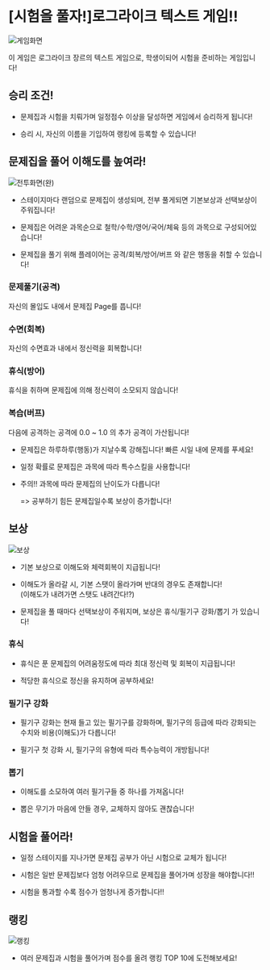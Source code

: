 # \[시험을 풀자!\]로그라이크 텍스트 게임!!

![게임화면](https://github.com/user-attachments/assets/b2033986-936d-4e79-9e81-ff78450fe55b)

이 게임은 로그라이크 장르의 텍스트 게임으로, 
학생이되어 시험을 준비하는 게임입니다!

## 승리 조건!

- 문제집과 시험을 치뤄가며 일정점수 이상을 달성하면 게임에서 승리하게 됩니다!

- 승리 시, 자신의 이름을 기입하여 랭킹에 등록할 수 있습니다!

## 문제집을 풀어 이해도를 높여라! 

![전투화면(완)](https://github.com/user-attachments/assets/03c44905-e20c-4eca-b987-f5f363c10a1e)

- 스테이지마다 랜덤으로 문제집이 생성되며, 전부 풀게되면 기본보상과 선택보상이 주워집니다!

- 문제집은 어려운 과목순으로 철학/수학/영어/국어/체육 등의 과목으로 구성되어있습니다!

- 문제집을 풀기 위해 플레이어는 공격/회복/방어/버프 와 같은 행동을 취할 수 있습니다!

### 문제풀기(공격)

자신의 몰입도 내에서 문제집 Page를 풉니다!

### 수면(회복)

자신의 수면효과 내에서 정신력을 회복합니다!

### 휴식(방어)

휴식을 취하며 문제집에 의해 정신력이 소모되지 않습니다!

### 복습(버프)

다음에 공격하는 공격에 0.0 ~ 1.0 의 추가 공격이 가산됩니다!

- 문제집은 하루하루(행동)가 지날수록 강해집니다! 빠른 시일 내에 문제를 푸세요!

- 일정 확률로 문제집은 과목에 따라 특수스킬을 사용합니다!

- 주의!! 과목에 따라 문제집의 난이도가 다릅니다!
  
  => 공부하기 힘든 문제집일수록 보상이 증가합니다!


## 보상

![보상](https://github.com/user-attachments/assets/89f2bb90-9d48-40cb-b830-f8038fdffe38)

- 기본 보상으로 이해도와 체력회복이 지급됩니다!

- 이해도가 올라갈 시, 기본 스탯이 올라가며 반대의 경우도 존재합니다!  
(이해도가 내려가면 스탯도 내려간다!?)

- 문제집을 풀 때마다 선택보상이 주워지며, 보상은 휴식/필기구 강화/뽑기 가 있습니다!

### 휴식

- 휴식은 푼 문제집의 어려움정도에 따라 최대 정신력 및 회복이 지급됩니다!

- 적당한 휴식으로 정신을 유지하며 공부하세요!

### 필기구 강화

- 필기구 강화는 현재 들고 있는 필기구를 강화하며, 필기구의 등급에 따라 강화되는 수치와 비용(이해도)가 다릅니다!

- 필기구 첫 강화 시, 필기구의 유형에 따라 특수능력이 개방됩니다!

### 뽑기

- 이해도를 소모하여 여러 필기구들 중 하나를 가져옵니다!

- 뽑은 무기가 마음에 안들 경우, 교체하지 않아도 괜찮습니다!

## 시험을 풀어라!

- 일정 스테이지를 지나가면 문제집 공부가 아닌 시험으로 교체가 됩니다!

- 시험은 일반 문제집보다 엄청 어려우므로 문제집을 풀어가며 성장을 해야합니다!!

- 시험을 통과할 수록 점수가 엄청나게 증가합니다!!

## 랭킹

![랭킹](https://github.com/user-attachments/assets/2327a3e7-c059-4069-bd0c-788f31adbf9b)

- 여러 문제집과 시험을 풀어가며 점수를 올려 랭킹 TOP 10에 도전해보세요!
